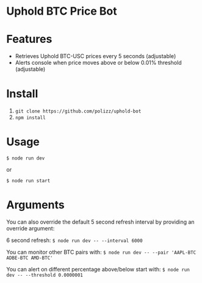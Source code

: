 # Uphold BTC Price Bot


# Features
- Retrieves Uphold BTC-USC prices every 5 seconds (adjustable)
- Alerts console when price moves above or below 0.01% threshold (adjustable)

# Install
1. `git clone https://github.com/polizz/uphold-bot`
2. `npm install`

# Usage
`$ node run dev` 

or

`$ node run start`

# Arguments
You can also override the default 5 second refresh interval by providing an override argument:

6 second refresh: 
`$ node run dev -- --interval 6000`

You can monitor other BTC pairs with:
`$ node run dev -- --pair 'AAPL-BTC ADBE-BTC AMD-BTC'`

You can alert on different percentage above/below start with:
`$ node run dev -- --threshold 0.0000001`